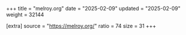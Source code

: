 +++
title = "melroy.org"
date = "2025-02-09"
updated = "2025-02-09"
weight = 32144

[extra]
source = "https://melroy.org/"
ratio = 74
size = 31
+++
